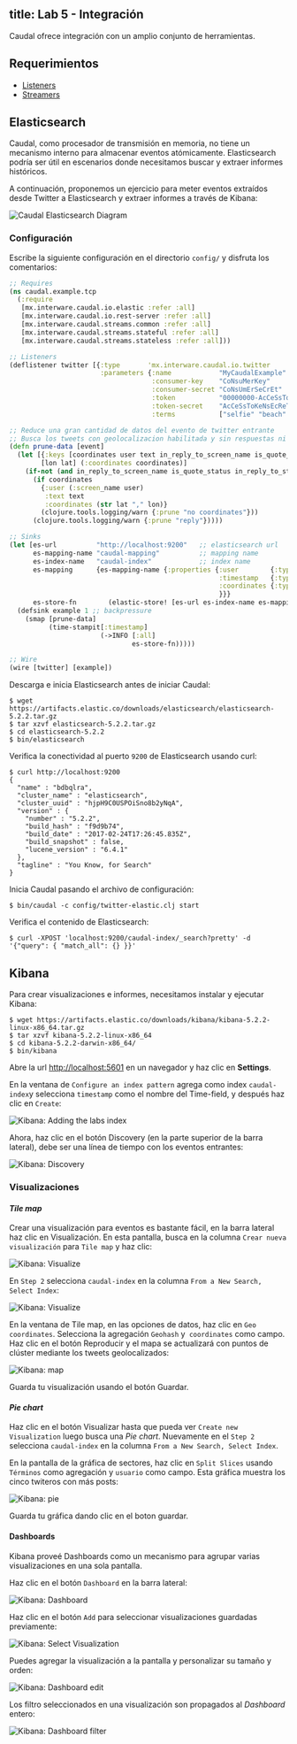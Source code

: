 title: Lab 5 - Integración
---

Caudal ofrece integración con un amplio conjunto de herramientas.
## Requerimientos
 * [Listeners](lab1.html)
 * [Streamers](lab3.html)

## Elasticsearch

Caudal, como procesador de transmisión en memoria, no tiene un mecanismo interno para almacenar eventos atómicamente. Elasticsearch podría ser útil en escenarios donde necesitamos buscar y extraer informes históricos.

A continuación, proponemos un ejercicio para meter eventos extraídos desde Twitter a Elasticsearch y extraer informes a través de Kibana:

![Caudal Elasticsearch Diagram](../../docs/diagram-elastic.svg)

### Configuración

Escribe la siguiente configuración en el directorio `config/` y disfruta los comentarios:
```clojure config/twitter-elastic.clj
;; Requires
(ns caudal.example.tcp
  (:require
   [mx.interware.caudal.io.elastic :refer :all]
   [mx.interware.caudal.io.rest-server :refer :all]
   [mx.interware.caudal.streams.common :refer :all]
   [mx.interware.caudal.streams.stateful :refer :all]
   [mx.interware.caudal.streams.stateless :refer :all]))

;; Listeners
(deflistener twitter [{:type       'mx.interware.caudal.io.twitter
                       :parameters {:name            "MyCaudalExample"
                                    :consumer-key    "CoNsuMerKey"
                                    :consumer-secret "CoNsUmErSeCrEt"
                                    :token           "00000000-AcCeSsToKeN"
                                    :token-secret    "AcCeSsToKeNsEcReT"
                                    :terms           ["selfie" "beach" "travel"]}}])

;; Reduce una gran cantidad de datos del evento de twitter entrante
;; Busca los tweets con geolocalizacion habilitada y sin respuestas ni citas.
(defn prune-data [event]
  (let [{:keys [coordinates user text in_reply_to_screen_name is_quote_status in_reply_to_status_id_str]} event
        [lon lat] (:coordinates coordinates)]
    (if-not (and in_reply_to_screen_name is_quote_status in_reply_to_status_id_str)
      (if coordinates
        {:user (:screen_name user)
         :text text
         :coordinates (str lat "," lon)}
        (clojure.tools.logging/warn {:prune "no coordinates"}))
      (clojure.tools.logging/warn {:prune "reply"}))))

;; Sinks
(let [es-url          "http://localhost:9200"   ;; elasticsearch url
      es-mapping-name "caudal-mapping"          ;; mapping name
      es-index-name   "caudal-index"            ;; index name
      es-mapping      {es-mapping-name {:properties {:user        {:type "string" :index "not_analyzed"} ;; Does not analize :user
                                                     :timestamp   {:type "date" :format "epoch_millis"}  ;; Takes :timestamp in millis
                                                     :coordinates {:type "geo_point"}                    ;; Takes :coordinates as lat,lon
                                                     }}}
      es-store-fn        (elastic-store! [es-url es-index-name es-mapping-name es-mapping {}])]
  (defsink example 1 ;; backpressure
    (smap [prune-data]
          (time-stampit[:timestamp]
                       (->INFO [:all]
                               es-store-fn)))))

;; Wire
(wire [twitter] [example])
```

Descarga e inicia Elasticsearch antes de iniciar Caudal:
```
$ wget https://artifacts.elastic.co/downloads/elasticsearch/elasticsearch-5.2.2.tar.gz
$ tar xzvf elasticsearch-5.2.2.tar.gz
$ cd elasticsearch-5.2.2
$ bin/elasticsearch
```

Verifica la conectividad al puerto `9200` de Elasticsearch usando curl:
```
$ curl http://localhost:9200
{
  "name" : "bdbqlra",
  "cluster_name" : "elasticsearch",
  "cluster_uuid" : "hjpH9C0USPOiSno8b2yNqA",
  "version" : {
    "number" : "5.2.2",
    "build_hash" : "f9d9b74",
    "build_date" : "2017-02-24T17:26:45.835Z",
    "build_snapshot" : false,
    "lucene_version" : "6.4.1"
  },
  "tagline" : "You Know, for Search"
}
```

Inicia Caudal pasando el archivo de configuración:
```
$ bin/caudal -c config/twitter-elastic.clj start
``````

Verifica el contenido de Elasticsearch:
```
$ curl -XPOST 'localhost:9200/caudal-index/_search?pretty' -d '{"query": { "match_all": {} }}'
```

## Kibana

Para crear visualizaciones e informes, necesitamos instalar y ejecutar Kibana:
```
$ wget https://artifacts.elastic.co/downloads/kibana/kibana-5.2.2-linux-x86_64.tar.gz
$ tar xzvf kibana-5.2.2-linux-x86_64
$ cd kibana-5.2.2-darwin-x86_64/
$ bin/kibana
```
Abre la url [http://localhost:5601](http://localhost:5601) en un navegador y haz clic en **Settings**.

En la ventana de `Configure an index pattern` agrega como index `caudal-index`y selecciona `timestamp` como el nombre del Time-field, y después haz clic en `Create`:


![Kibana: Adding the labs index](../../docs/lab5-01.png)

Ahora, haz clic en el botón Discovery (en la parte superior de la barra lateral), debe ser una línea de tiempo con los eventos entrantes:

![Kibana: Discovery](../../docs/lab5-02.png)

### Visualizaciones
#### _Tile map_
Crear una visualización para eventos es bastante fácil, en la barra lateral haz clic en Visualización. En esta pantalla, busca en la columna `Crear nueva visualización` para `Tile map` y haz clic:

![Kibana: Visualize](../../docs/lab5-03.png)

En `Step 2` selecciona `caudal-index` en la columna `From a New Search, Select Index`:

![Kibana: Visualize](../../docs/lab5-04.png)

En la ventana de Tile map, en las opciones de datos, haz clic en `Geo coordinates`. Selecciona la agregación `Geohash` y` coordinates` como campo. Haz clic en el botón Reproducir y el mapa se actualizará con puntos de clúster mediante los tweets geolocalizados:

![Kibana: map](../../docs/lab5-05.png)

Guarda tu visualización usando el botón Guardar.

#### _Pie chart_

Haz clic en el botón Visualizar hasta que pueda ver `Create new Visualization` luego busca una _Pie chart_. Nuevamente en el `Step 2` selecciona `caudal-index` en la columna `From a New Search, Select Index`.

En la pantalla de la gráfica de sectores, haz clic en `Split Slices` usando `Términos` como agregación y `usuario` como campo. Esta gráfica muestra los cinco twiteros con más posts:

![Kibana: pie](../../docs/lab5-06.png)

Guarda tu gráfica dando clic en el boton guardar.

#### Dashboards

Kibana proveé Dashboards como un mecanismo para agrupar varias visualizaciones en una sola pantalla.

Haz clic en el botón `Dashboard` en la barra lateral: 

![Kibana: Dashboard](../../docs/lab5-07.png)

Haz clic en el botón `Add` para seleccionar visualizaciones guardadas previamente:

![Kibana: Select Visualization](lab5-08.png)

Puedes agregar la visualización a la pantalla y personalizar su tamaño y orden:

![Kibana: Dashboard edit](../../docs/lab5-09.png)

Los filtro seleccionados en una visualización son propagados al _Dashboard_ entero:

![Kibana: Dashboard filter](../../docs/lab5-10.png)
